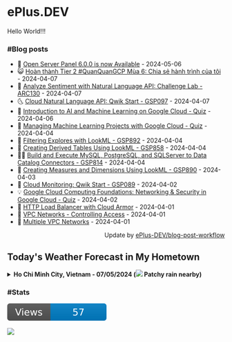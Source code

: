 # ePlus.DEV

Hello World!!!

### #Blog posts

- 🧰 [Open Server Panel 6.0.0 is now Available](https://eplus.dev/open-server-panel-600-is-now-available) - 2024-05-06 
- 😺 [Hoàn thành Tier 2 #QuanQuanGCP Mùa 6: Chia sẻ hành trình của tôi](https://eplus.dev/hoan-thanh-tier-2-quanquangcp-mua-6-chia-se-hanh-trinh-cua-toi) - 2024-04-07 
- 🗽 [Analyze Sentiment with Natural Language API: Challenge Lab - ARC130](https://eplus.dev/analyze-sentiment-with-natural-language-api-challenge-lab-arc130) - 2024-04-07 
- 🌜 [Cloud Natural Language API: Qwik Start - GSP097](https://eplus.dev/cloud-natural-language-api-qwik-start-gsp097) - 2024-04-07 
- 📝 [Introduction to AI and Machine Learning on Google Cloud - Quiz](https://eplus.dev/introduction-to-ai-and-machine-learning-on-google-cloud-quiz) - 2024-04-06 
- 🚀 [Managing Machine Learning Projects with Google Cloud - Quiz](https://eplus.dev/managing-machine-learning-projects-with-google-cloud-quiz) - 2024-04-04 
- 💼 [Filtering Explores with LookML - GSP892](https://eplus.dev/filtering-explores-with-lookml-gsp892) - 2024-04-04 
- 🦣 [Creating Derived Tables Using LookML - GSP858](https://eplus.dev/creating-derived-tables-using-lookml-gsp858) - 2024-04-04 
- 👨‍🏫 [Build and Execute MySQL, PostgreSQL, and SQLServer to Data Catalog Connectors - GSP814](https://eplus.dev/build-and-execute-mysql-postgresql-and-sqlserver-to-data-catalog-connectors-gsp814) - 2024-04-04 
- 🔭 [Creating Measures and Dimensions Using LookML - GSP890](https://eplus.dev/creating-measures-and-dimensions-using-lookml-gsp890) - 2024-04-03 
- 🤡 [Cloud Monitoring: Qwik Start - GSP089](https://eplus.dev/cloud-monitoring-qwik-start-gsp089) - 2024-04-02 
- 💡 [Google Cloud Computing Foundations: Networking &amp; Security in Google Cloud - Quiz](https://eplus.dev/google-cloud-computing-foundations-networking-security-in-google-cloud-quiz) - 2024-04-02 
- 🦣 [HTTP Load Balancer with Cloud Armor](https://eplus.dev/http-load-balancer-with-cloud-armor) - 2024-04-01 
- 💪 [VPC Networks - Controlling Access](https://eplus.dev/vpc-networks-controlling-access) - 2024-04-01 
- 🤡 [Multiple VPC Networks](https://eplus.dev/multiple-vpc-networks) - 2024-04-01 


<div align="right">
    Update by <a target="_blank" href="https://github.com/ePlus-DEV/blog-post-workflow">ePlus-DEV/blog-post-workflow</a>
</div>


## Today's Weather Forecast in My Hometown



<details>
    <summary><b>Ho Chi Minh City, Vietnam - 07/05/2024 (<img src="https://cdn.weatherapi.com/weather/64x64/day/176.png" width="25" /> Patchy rain nearby)</b>
    </summary>

    
<table>
    <tr>
        <th>Hour</th>
        <td>00:00</td><td>01:00</td><td>02:00</td><td>03:00</td><td>04:00</td><td>05:00</td><td>06:00</td><td>07:00</td><td>08:00</td><td>09:00</td><td>10:00</td><td>11:00</td><td>12:00</td><td>13:00</td><td>14:00</td><td>15:00</td><td>16:00</td><td>17:00</td><td>18:00</td><td>19:00</td><td>20:00</td><td>21:00</td><td>22:00</td><td>23:00</td>
    </tr>
    <tr>
        <th>Weather</th>
        <td><img src="https://cdn.weatherapi.com/weather/64x64/night/113.png"></img></td><td><img src="https://cdn.weatherapi.com/weather/64x64/night/116.png"></img></td><td><img src="https://cdn.weatherapi.com/weather/64x64/night/113.png"></img></td><td><img src="https://cdn.weatherapi.com/weather/64x64/night/113.png"></img></td><td><img src="https://cdn.weatherapi.com/weather/64x64/night/176.png"></img></td><td><img src="https://cdn.weatherapi.com/weather/64x64/night/176.png"></img></td><td><img src="https://cdn.weatherapi.com/weather/64x64/day/113.png"></img></td><td><img src="https://cdn.weatherapi.com/weather/64x64/day/113.png"></img></td><td><img src="https://cdn.weatherapi.com/weather/64x64/day/113.png"></img></td><td><img src="https://cdn.weatherapi.com/weather/64x64/day/113.png"></img></td><td><img src="https://cdn.weatherapi.com/weather/64x64/day/113.png"></img></td><td><img src="https://cdn.weatherapi.com/weather/64x64/day/113.png"></img></td><td><img src="https://cdn.weatherapi.com/weather/64x64/day/116.png"></img></td><td><img src="https://cdn.weatherapi.com/weather/64x64/day/113.png"></img></td><td><img src="https://cdn.weatherapi.com/weather/64x64/day/116.png"></img></td><td><img src="https://cdn.weatherapi.com/weather/64x64/day/113.png"></img></td><td><img src="https://cdn.weatherapi.com/weather/64x64/day/113.png"></img></td><td><img src="https://cdn.weatherapi.com/weather/64x64/day/113.png"></img></td><td><img src="https://cdn.weatherapi.com/weather/64x64/day/113.png"></img></td><td><img src="https://cdn.weatherapi.com/weather/64x64/night/113.png"></img></td><td><img src="https://cdn.weatherapi.com/weather/64x64/night/116.png"></img></td><td><img src="https://cdn.weatherapi.com/weather/64x64/night/116.png"></img></td><td><img src="https://cdn.weatherapi.com/weather/64x64/night/116.png"></img></td><td><img src="https://cdn.weatherapi.com/weather/64x64/night/119.png"></img></td>
    </tr>
    <tr>
        <th>Condition</th>
        <td width="200px">Clear </td><td width="200px">Partly cloudy</td><td width="200px">Clear </td><td width="200px">Clear </td><td width="200px">Patchy rain nearby</td><td width="200px">Patchy rain nearby</td><td width="200px">Sunny</td><td width="200px">Sunny</td><td width="200px">Sunny</td><td width="200px">Sunny</td><td width="200px">Sunny</td><td width="200px">Sunny</td><td width="200px">Partly Cloudy </td><td width="200px">Sunny</td><td width="200px">Partly Cloudy </td><td width="200px">Sunny</td><td width="200px">Sunny</td><td width="200px">Sunny</td><td width="200px">Sunny</td><td width="200px">Clear </td><td width="200px">Partly Cloudy </td><td width="200px">Partly Cloudy </td><td width="200px">Partly Cloudy </td><td width="200px">Cloudy </td>
    </tr>
    <tr>
        <th>Temperature</th>
        <td>29.1 °C</td><td>30 °C</td><td>28.7 °C</td><td>28.5 °C</td><td>28.4 °C</td><td>27.9 °C</td><td>28.2 °C</td><td>29.6 °C</td><td>31.1 °C</td><td>32.9 °C</td><td>34.6 °C</td><td>36.1 °C</td><td>37.5 °C</td><td>38.8 °C</td><td>38.8 °C</td><td>36.5 °C</td><td>35.3 °C</td><td>33.7 °C</td><td>32.2 °C</td><td>31 °C</td><td>30.5 °C</td><td>30.2 °C</td><td>30.2 °C</td><td>30 °C</td>
    </tr>
    <tr>
        <th>Wind</th>
        <td>16.2 kph</td><td>13 kph</td><td>12.2 kph</td><td>10.4 kph</td><td>10.1 kph</td><td>8.3 kph</td><td>9 kph</td><td>13.7 kph</td><td>14.4 kph</td><td>15.1 kph</td><td>15.1 kph</td><td>13.3 kph</td><td>10.8 kph</td><td>9.7 kph</td><td>14.4 kph</td><td>24.5 kph</td><td>25.2 kph</td><td>23.4 kph</td><td>20.9 kph</td><td>20.5 kph</td><td>21.2 kph</td><td>20.9 kph</td><td>19.8 kph</td><td>17.6 kph</td>
    </tr>
</table>


<div align="right">
    Updated at: 2024-05-06T17:32:17Z - by <a target="_blank"
        href="https://github.com/ePlus-DEV/weather-forecast">ePlus-DEV/weather-forecast</a>
</div>
</details>


### #Stats

[![Image of counter](https://github.com/ePlus-DEV/view-counter/blob/main/svg/685088620/badge.svg)](https://github.com/ePlus-DEV/view-counter/blob/main/readme/685088620/week.md)

![](https://komarev.com/ghpvc/?username=ePlus-DEV&style=for-the-badge)
